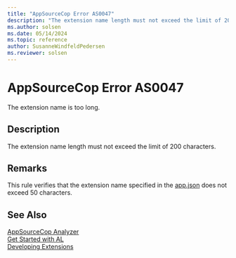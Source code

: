 ```yaml
---
title: "AppSourceCop Error AS0047"
description: "The extension name length must not exceed the limit of 200 characters."
ms.author: solsen
ms.date: 05/14/2024
ms.topic: reference
author: SusanneWindfeldPedersen
ms.reviewer: solsen
---
```

[//]: # (START>DO_NOT_EDIT)
[//]: # (IMPORTANT:Do not edit any of the content between here and the END>DO_NOT_EDIT.)
[//]: # (Any modifications should be made in the .xml files in the ModernDev repo.)
# AppSourceCop Error AS0047
The extension name is too long.

## Description
The extension name length must not exceed the limit of 200 characters.

[//]: # (IMPORTANT: END>DO_NOT_EDIT)

## Remarks

This rule verifies that the extension name specified in the [app.json](../devenv-json-files.md) does not exceed 50 characters.

## See Also  
[AppSourceCop Analyzer](appsourcecop.md)  
[Get Started with AL](../devenv-get-started.md)  
[Developing Extensions](../devenv-dev-overview.md)  